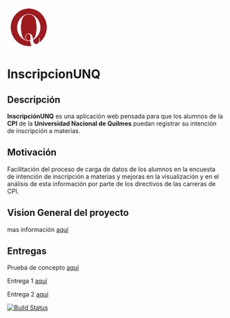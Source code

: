 
<p>
 <img src="unqui.png" width="100" height="100" />
</p>

# InscripcionUNQ

## Descripción

**InscripciónUNQ** es una aplicación web pensada para que los alumnos de la **CPI** de la **Universidad Nacional de Quilmes** puedan registrar su intención de inscripción a materias.

## Motivación

Facilitación del proceso de carga de datos de los alumnos en la encuesta de intención de inscripción a materias y mejoras en la visualización y en el análisis de esta información por parte de los directivos de las carreras de CPI.

## Vision General del proyecto
mas información [aquí](https://github.com/DiazMaxiM/InscripcionUNQ/wiki/Visi%C3%B3n)

## Entregas
Prueba de concepto [aquí](https://github.com/DiazMaxiM/InscripcionUNQ/wiki/Prueba-de-concepto)

Entrega 1 [aquí](https://github.com/DiazMaxiM/InscripcionUNQ/wiki/05---Entrega-1)

Entrega 2 [aquí](https://github.com/DiazMaxiM/InscripcionUNQ/wiki/Entrega-2)

[![Build Status](https://travis-ci.org/DiazMaxiM/InscripcionUNQ.svg?branch=master)](https://travis-ci.org/DiazMaxiM/InscripcionUNQ)

